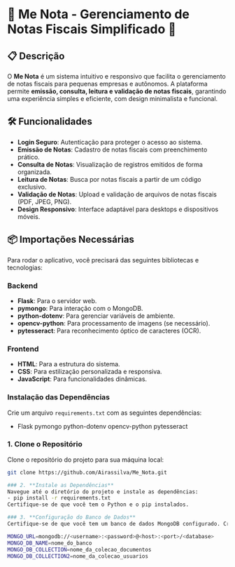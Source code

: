 # 🌟 **Me Nota - Gerenciamento de Notas Fiscais Simplificado** 🌟

## 📋 **Descrição**
O **Me Nota** é um sistema intuitivo e responsivo que facilita o gerenciamento de notas fiscais para pequenas empresas e autônomos. A plataforma permite **emissão, consulta, leitura e validação de notas fiscais**, garantindo uma experiência simples e eficiente, com design minimalista e funcional.

## 🛠️ **Funcionalidades**
- **Login Seguro**: Autenticação para proteger o acesso ao sistema.
- **Emissão de Notas**: Cadastro de notas fiscais com preenchimento prático.
- **Consulta de Notas**: Visualização de registros emitidos de forma organizada.
- **Leitura de Notas**: Busca por notas fiscais a partir de um código exclusivo.
- **Validação de Notas**: Upload e validação de arquivos de notas fiscais (PDF, JPEG, PNG).
- **Design Responsivo**: Interface adaptável para desktops e dispositivos móveis.

## 📦 **Importações Necessárias**
Para rodar o aplicativo, você precisará das seguintes bibliotecas e tecnologias:

### Backend
- **Flask**: Para o servidor web.
- **pymongo**: Para interação com o MongoDB.
- **python-dotenv**: Para gerenciar variáveis de ambiente.
- **opencv-python**: Para processamento de imagens (se necessário).
- **pytesseract**: Para reconhecimento óptico de caracteres (OCR).

### Frontend
- **HTML**: Para a estrutura do sistema.
- **CSS**: Para estilização personalizada e responsiva.
- **JavaScript**: Para funcionalidades dinâmicas.

### Instalação das Dependências
Crie um arquivo `requirements.txt` com as seguintes dependências:
- Flask pymongo python-dotenv opencv-python pytesseract

### 1. **Clone o Repositório**
Clone o repositório do projeto para sua máquina local:
```bash
git clone https://github.com/Airassilva/Me_Nota.git

### 2. **Instale as Dependências**
Navegue até o diretório do projeto e instale as dependências:
- pip install -r requirements.txt
Certifique-se de que você tem o Python e o pip instalados.

### 3. **Configuração do Banco de Dados**
Certifique-se de que você tem um banco de dados MongoDB configurado. Crie um arquivo .env na raiz do projeto com as seguintes variáveis:

MONGO_URL=mongodb://<username>:<password>@<host>:<port>/<database>
MONGO_DB_NAME=nome_do_banco
MONGO_DB_COLLECTION=nome_da_colecao_documentos
MONGO_DB_COLLECTION2=nome_da_colecao_usuarios

